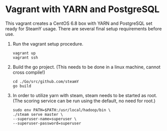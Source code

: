 Vagrant with YARN and PostgreSQL
====

This vagrant creates a CentOS 6.8 box with YARN and PostgreSQL set ready for SteamY usage. There are several final setup requirements before use.

1. Run the vagrant setup procedure.
    ```
    vagrant up
    vagrant ssh
    ```

2. Build the go project. (This needs to be done in a linux machine, cannot cross compile!)
    ```
    cd ./Go/src/github.com/steamY
    go build
    ```
    
3. In order to utilize yarn with steam, steam needs to be started as root. (The scoring service can be run using the default, no need for root.) 
    ```
    sudo env PATH=$PATH:/usr/local/hadoop/bin \
    ./steam serve master \
    --superuser-name=superuser \
    --superuser-password=superuser
    ```




